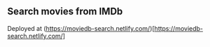 ## Search movies from IMDb

Deployed at (https://moviedb-search.netlify.com/)[https://moviedb-search.netlify.com/]
